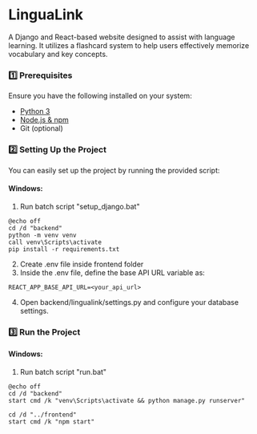 # LinguaLink
A Django and React-based website designed to assist with language learning. It utilizes a flashcard system to help users effectively memorize vocabulary and key concepts.

### **1️⃣ Prerequisites**
Ensure you have the following installed on your system:
- [Python 3](https://www.python.org/downloads/)
- [Node.js & npm](https://nodejs.org/en/)
- Git (optional)

### **2️⃣ Setting Up the Project**
You can easily set up the project by running the provided script:

#### **Windows:**
1. Run batch script "setup_django.bat"
```batch
@echo off
cd /d "backend"
python -m venv venv
call venv\Scripts\activate
pip install -r requirements.txt
```
2. Create .env file inside frontend folder
3. Inside the .env file, define the base API URL variable as:
```batch
REACT_APP_BASE_API_URL=<your_api_url>
```
4. Open backend/lingualink/settings.py and configure your database settings.

   
### **3️⃣ Run the Project**
#### **Windows:**
1. Run batch script "run.bat"
```batch
@echo off
cd /d "backend"
start cmd /k "venv\Scripts\activate && python manage.py runserver"

cd /d "../frontend"
start cmd /k "npm start"
```
